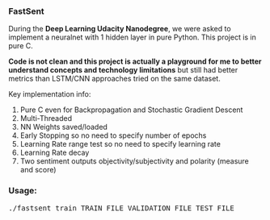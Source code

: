 <h3>FastSent</h3>

During the <b>Deep Learning Udacity Nanodegree</b>, we were asked to implement a neuralnet with 1 hidden layer in pure Python. This project is in pure C.

<b>Code is not clean and this project is actually a playground for me to better understand concepts and technology limitations</b> but still had better metrics than LSTM/CNN approaches tried on the same dataset.

Key implementation info:
1) Pure C even for Backpropagation and Stochastic Gradient Descent
2) Multi-Threaded
3) NN Weights saved/loaded
4) Early Stopping so no need to specify number of epochs
5) Learning Rate range test so no need to specify learning rate 
6) Learning Rate decay
7) Two sentiment outputs objectivity/subjectivity and polarity (measure and score)

<h3>Usage:</h3>
<pre>./fastsent_train TRAIN_FILE VALIDATION_FILE TEST_FILE</pre>

